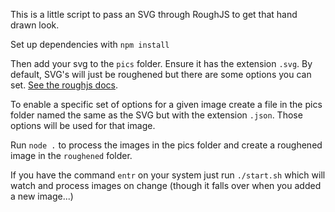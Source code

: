 This is a little script to pass an SVG through RoughJS to get that hand drawn look.

Set up dependencies with `npm install`

Then add your svg to the `pics` folder. Ensure it has the extension `.svg`. By default, SVG's will
just be roughened but there are some options you can set. [See the roughjs docs](https://github.com/rough-stuff/rough/wiki).

To enable a specific set of options for a given image create a file in the pics folder named the same as
the SVG but with the extension `.json`. Those options will be used for that image.

Run `node .` to process the images in the pics folder and create a roughened image in the `roughened` folder.

If you have the command `entr` on your system just run `./start.sh` which will watch and process images
on change (though it falls over when you added a new image...)
